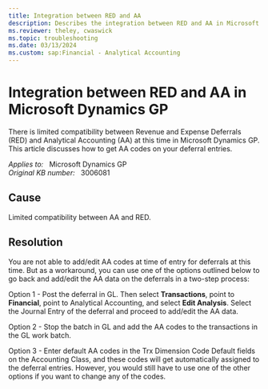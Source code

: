 ```yaml
---
title: Integration between RED and AA
description: Describes the integration between RED and AA in Microsoft Dynamics GP.
ms.reviewer: theley, cwaswick
ms.topic: troubleshooting
ms.date: 03/13/2024
ms.custom: sap:Financial - Analytical Accounting
---
```

# Integration between RED and AA in Microsoft Dynamics GP

There is limited compatibility between Revenue and Expense Deferrals (RED) and Analytical Accounting (AA) at this time in Microsoft Dynamics GP. This article discusses how to get AA codes on your deferral entries.

_Applies to:_ &nbsp; Microsoft Dynamics GP  
_Original KB number:_ &nbsp; 3006081

## Cause

Limited compatibility between AA and RED.

## Resolution

You are not able to add/edit AA codes at time of entry for deferrals at this time. But as a workaround, you can use one of the options outlined below to go back and add/edit the AA data on the deferrals in a two-step process:

Option 1 - Post the deferral in GL. Then select **Transactions**, point to **Financial**, point to Analytical Accounting, and select **Edit Analysis**. Select the Journal Entry of the deferral and proceed to add/edit the AA data.

Option 2 - Stop the batch in GL and add the AA codes to the transactions in the GL work batch.

Option 3 - Enter default AA codes in the Trx Dimension Code Default fields on the Accounting Class, and these codes will get automatically assigned to the deferral entries. However, you would still have to use one of the other options if you want to change any of the codes.
